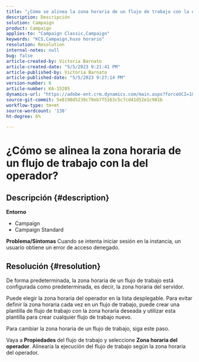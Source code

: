 ```yaml
---
title: "¿Cómo se alinea la zona horaria de un flujo de trabajo con la del operador?"
description: Descripción
solution: Campaign
product: Campaign
applies-to: "Campaign Classic,Campaign"
keywords: "KCS,Campaign,huso horario"
resolution: Resolution
internal-notes: null
bug: false
article-created-by: Victoria Barnato
article-created-date: "5/5/2023 9:21:41 PM"
article-published-by: Victoria Barnato
article-published-date: "5/5/2023 9:27:14 PM"
version-number: 6
article-number: KA-15205
dynamics-url: "https://adobe-ent.crm.dynamics.com/main.aspx?forceUCI=1&pagetype=entityrecord&etn=knowledgearticle&id=55fdf5cd-8aeb-ed11-a7c6-6045bd0065f9"
source-git-commit: 5e8198d5239c79eb7f5163c5c7cd41d52e1c981b
workflow-type: tm+mt
source-wordcount: '138'
ht-degree: 6%

---
```


# ¿Cómo se alinea la zona horaria de un flujo de trabajo con la del operador?

## Descripción {#description}

<b>Entorno</b>
- Campaign
- Campaign Standard


<b>Problema/Síntomas</b>
Cuando se intenta iniciar sesión en la instancia, un usuario obtiene un error de acceso denegado.


## Resolución {#resolution}






De forma predeterminada, la zona horaria de un flujo de trabajo está configurada como predeterminada, es decir, la zona horaria del servidor.



Puede elegir la zona horaria del operador en la lista desplegable. Para evitar definir la zona horaria cada vez en un flujo de trabajo, puede crear una plantilla de flujo de trabajo con la zona horaria deseada y utilizar esta plantilla para crear cualquier flujo de trabajo nuevo.



Para cambiar la zona horaria de un flujo de trabajo, siga este paso.



Vaya a <b>Propiedades </b>del flujo de trabajo y seleccione <b>Zona horaria del operador</b>. Alinearía la ejecución del flujo de trabajo según la zona horaria del operador.


